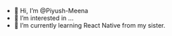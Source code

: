 - 👋 Hi, I’m @Piyush-Meena
- 👀 I’m interested in ...
- 🌱 I’m currently learning React Native from my sister.


<!---
Piyush-Meena/Piyush-Meena is a ✨ special ✨ repository because its `README.md` (this file) appears on your GitHub profile.
You can click the Preview link to take a look at your changes.
--->
